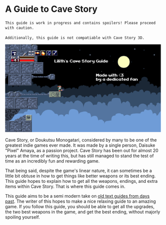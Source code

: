 # A Guide to Cave Story

```admonish warning
This guide is work in progress and contains spoilers! Please proceed with caution.  

Additionally, this guide is not compatiable with Cave Story 3D.
```

![Lilith's Guide. Made with <3 by a dedicated fan.](./assets/liliths_guide.jpg)

Cave Story, or Doukutsu Monogatari, considered by many to be one of the greatest indie games ever made. It was made by a single person, Daisuke "Pixel" Amaya, as a passion project. Cave Story has been out for almost 20 years at the time of writing this, but has still managed to stand the test of time as an incredibly fun and rewarding game.  

That being said, despite the game's linear nature, it can sometimes be a little bit obtuse in how to get things like better weapons or its best ending. This guide hopes to explain how to get all the weapons, endings, and extra items within Cave Story. That is where this guide comes in.  

This guide aims to be a semi modern take on [old text guides from days past](https://www.cavestory.org/guides/CaveStoryFAQ.txt). The writer of this hopes to make a nice relaxing guide to an amazing game. If you follow this guide, you should be able to get all the upgrades, the two best weapons in the game, and get the best ending, without majorly spoiling yourself.
